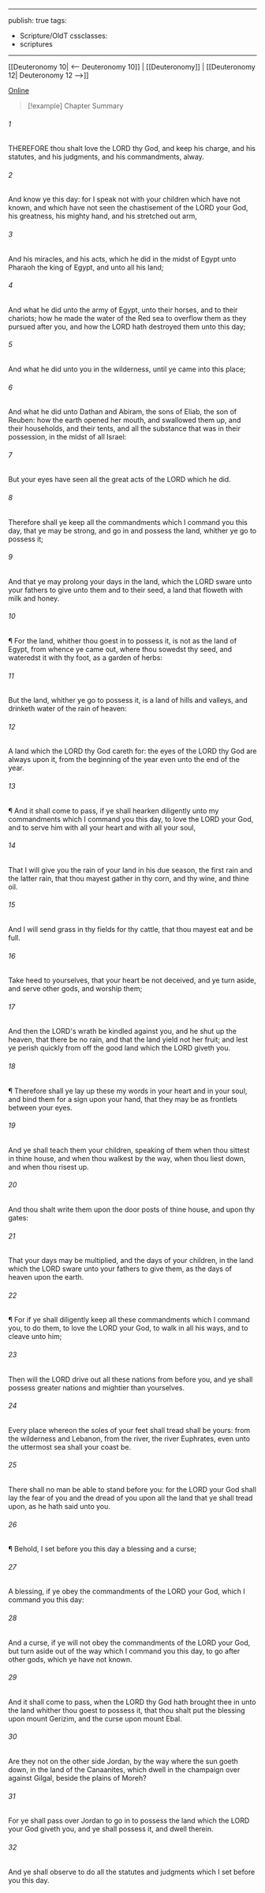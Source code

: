 

---
publish: true
tags:
  - Scripture/OldT
cssclasses:
  - scriptures
---
[[Deuteronomy 10| <-- Deuteronomy 10]] | [[Deuteronomy]] | [[Deuteronomy 12| Deuteronomy 12 -->]]

[Online](https://churchofjesuschrist.org/study/scriptures/ot/deut/11?lang=eng)

>[!example] Chapter Summary
>
###### 1
THEREFORE thou shalt love the LORD thy God, and keep his charge, and his statutes, and his judgments, and his commandments, alway.
###### 2
And know ye this day: for I speak not with your children which have not known, and which have not seen the chastisement of the LORD your God, his greatness, his mighty hand, and his stretched out arm,
###### 3
And his miracles, and his acts, which he did in the midst of Egypt unto Pharaoh the king of Egypt, and unto all his land;
###### 4
And what he did unto the army of Egypt, unto their horses, and to their chariots; how he made the water of the Red sea to overflow them as they pursued after you, and how the LORD hath destroyed them unto this day;
###### 5
And what he did unto you in the wilderness, until ye came into this place;
###### 6
And what he did unto Dathan and Abiram, the sons of Eliab, the son of Reuben: how the earth opened her mouth, and swallowed them up, and their households, and their tents, and all the substance that was in their possession, in the midst of all Israel:
###### 7
But your eyes have seen all the great acts of the LORD which he did.
###### 8
Therefore shall ye keep all the commandments which I command you this day, that ye may be strong, and go in and possess the land, whither ye go to possess it;
###### 9
And that ye may prolong your days in the land, which the LORD sware unto your fathers to give unto them and to their seed, a land that floweth with milk and honey.
###### 10
¶ For the land, whither thou goest in to possess it, is not as the land of Egypt, from whence ye came out, where thou sowedst thy seed, and wateredst it with thy foot, as a garden of herbs:
###### 11
But the land, whither ye go to possess it, is a land of hills and valleys, and drinketh water of the rain of heaven:
###### 12
A land which the LORD thy God careth for: the eyes of the LORD thy God are always upon it, from the beginning of the year even unto the end of the year.
###### 13
¶ And it shall come to pass, if ye shall hearken diligently unto my commandments which I command you this day, to love the LORD your God, and to serve him with all your heart and with all your soul,
###### 14
That I will give you the rain of your land in his due season, the first rain and the latter rain, that thou mayest gather in thy corn, and thy wine, and thine oil.
###### 15
And I will send grass in thy fields for thy cattle, that thou mayest eat and be full.
###### 16
Take heed to yourselves, that your heart be not deceived, and ye turn aside, and serve other gods, and worship them;
###### 17
And then the LORD's wrath be kindled against you, and he shut up the heaven, that there be no rain, and that the land yield not her fruit; and lest ye perish quickly from off the good land which the LORD giveth you.
###### 18
¶ Therefore shall ye lay up these my words in your heart and in your soul, and bind them for a sign upon your hand, that they may be as frontlets between your eyes.
###### 19
And ye shall teach them your children, speaking of them when thou sittest in thine house, and when thou walkest by the way, when thou liest down, and when thou risest up.
###### 20
And thou shalt write them upon the door posts of thine house, and upon thy gates:
###### 21
That your days may be multiplied, and the days of your children, in the land which the LORD sware unto your fathers to give them, as the days of heaven upon the earth.
###### 22
¶ For if ye shall diligently keep all these commandments which I command you, to do them, to love the LORD your God, to walk in all his ways, and to cleave unto him;
###### 23
Then will the LORD drive out all these nations from before you, and ye shall possess greater nations and mightier than yourselves.
###### 24
Every place whereon the soles of your feet shall tread shall be yours: from the wilderness and Lebanon, from the river, the river Euphrates, even unto the uttermost sea shall your coast be.
###### 25
There shall no man be able to stand before you: for the LORD your God shall lay the fear of you and the dread of you upon all the land that ye shall tread upon, as he hath said unto you.
###### 26
¶ Behold, I set before you this day a blessing and a curse;
###### 27
A blessing, if ye obey the commandments of the LORD your God, which I command you this day:
###### 28
And a curse, if ye will not obey the commandments of the LORD your God, but turn aside out of the way which I command you this day, to go after other gods, which ye have not known.
###### 29
And it shall come to pass, when the LORD thy God hath brought thee in unto the land whither thou goest to possess it, that thou shalt put the blessing upon mount Gerizim, and the curse upon mount Ebal.
###### 30
Are they not on the other side Jordan, by the way where the sun goeth down, in the land of the Canaanites, which dwell in the champaign over against Gilgal, beside the plains of Moreh?
###### 31
For ye shall pass over Jordan to go in to possess the land which the LORD your God giveth you, and ye shall possess it, and dwell therein.
###### 32
And ye shall observe to do all the statutes and judgments which I set before you this day.



